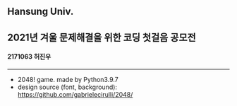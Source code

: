 ## Hansung Univ.
## 2021년 겨울 문제해결을 위한 코딩 첫걸음 공모전
#### 2171063 허진우
---

+ 2048! game. made by Python3.9.7
+ design source (font, background): https://github.com/gabrielecirulli/2048/